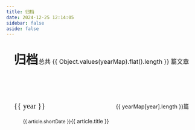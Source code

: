 ```yaml
---
title: 归档
date: 2024-12-25 12:14:05
sidebar: false
aside: false
---
```


<script setup>
import { computed } from 'vue'
import  { data }  from '../.vitepress/utils/posts.data'

const { yearMap,postMap } = data
const yearList = Object.keys(yearMap).sort((a, b) => b - a); // 按年份降序排序
const computedYearMap = computed(() => {
  let result = {}
  for(let key in yearMap) {
    result[key] = yearMap[key].map(url => {
      const post = postMap[url]
      return {
        ...post,
        // Format date to MM-DD
        shortDate: post.date.string.split('-').slice(1).join('-')
      }
    })
  }
  return result
})
</script>

<div class="archives-container">
  <div class="title-row">
    <h1 class="archives-title">归档</h1>
    <span class="post-count">总共 {{ Object.values(yearMap).flat().length }} 篇文章</span>
  </div>

  <div class="content-container">
    <div v-for="year in yearList" :key="year">
      <div class="year-row">
        <div class="year-text">{{ year }}</div>
        <div class="year-count">{{ yearMap[year].length }}篇</div>
      </div>
      <div v-for="(article, index) in computedYearMap[year]" 
           :key="index" 
           class="post-item">
        <a :href="article.url" class="post-link">
          <span class="post-date">{{ article.shortDate }}</span>
          <span class="post-title">{{ article.title }}</span>
        </a>
      </div>
    </div>
  </div>
</div>

<style scoped>
.title-row {
  display: flex;
  justify-content: space-between;
  align-items: baseline;
  margin-bottom: 2rem;
  padding-bottom: 1rem;
  border-bottom: 1px solid var(--vp-c-divider);
}

.archives-title {
  font-size: 2rem;
  font-weight: 600;
  color: var(--vp-c-text-1);
  margin: 0;
}

.post-count {
  font-size: 1rem;
  color: var(--vp-c-text-2);
}

.year-row {
  display: flex;
  justify-content: space-between;
  align-items: baseline;
  padding: 0.75rem 0;
}

.year-text {
  font-size: 1.25rem;
  font-weight: 500;
  color: var(--vp-c-text-1);
  font-family: serif;
}

.year-count {
  font-size: 0.9rem;
  color: var(--vp-c-text-2);
  /* font-family: serif; */
}

.archives-container {
  /* max-width: 1000px; */
  margin: 0 auto;
  padding: 20px;
}
.content-container {
  width: 100%;
  padding: 2rem 0;
}
.post-item {
  padding: 8px 0 8px 24px;
  position: relative; /* This is for the background effect */
}

.post-link {
  display: flex;
  align-items: baseline;
  text-decoration: none;
  color: var(--vp-c-text-1);
  transition: all 0.2s ease; /* Move transition from post-item to post-link */
  position: relative; /* This is for the movement */
  left: 0; /* Starting position for the text */
}

.post-date {
  color: var(--vp-c-text-2);
  font-size: 0.9em;
  min-width: 50px;
}

.post-title {
  color: inherit;
}

/* Hover effects */
.post-item:hover {
  background-color: var(--vp-c-bg-soft);
  border-radius: 4px;
}
.post-item:hover .post-link {
  left: 1em; /* Move only the text right */
  color: var(--vp-c-brand);
  text-decoration: none;
}
</style>
